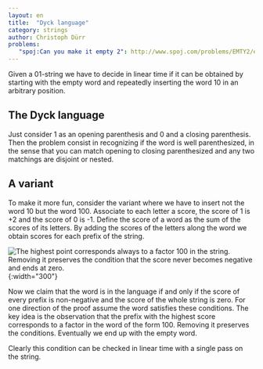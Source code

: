 ```yaml
---
layout: en
title:  "Dyck language"
category: strings
author: Christoph Dürr
problems:
   "spoj:Can you make it empty 2": http://www.spoj.com/problems/EMTY2/en/
---
```


Given a 01-string we have to decide in linear time if it can be obtained by starting with the empty word and repeatedly inserting the word 10 in an arbitrary position.

## The Dyck language

Just consider 1 as an opening parenthesis and 0 and a closing parenthesis. Then the problem consist in recognizing if the word is well parenthesized, in the sense that you can match opening to closing parenthesized and any two matchings are disjoint or nested.

## A variant

To make it more fun, consider the variant where we have to insert not the word 10 but the word 100.  Associate to each letter a score, the score of 1 is +2 and the score of 0 is -1.  Define the score of a word as the sum of the scores of its letters. By adding the scores of the letters along the word we obtain scores for each prefix of the string.

![]({{site.images}}make-it-empty.svg "The highest point corresponds always to a factor 100 in the string. Removing it preserves the condition that the score never becomes negative and ends at zero." ){:width="300"}

Now we claim that the word is in the language if and only if the score of every prefix is non-negative and the score of the whole string is zero.  For  one direction of the proof assume the word satisfies these conditions.  The key idea  is the observation that the prefix with the highest score corresponds to a factor in the word of the form 100.  Removing it preserves the conditions.  Eventually we end up with the empty word.

Clearly this condition can be checked in linear time with a single pass on the string.


